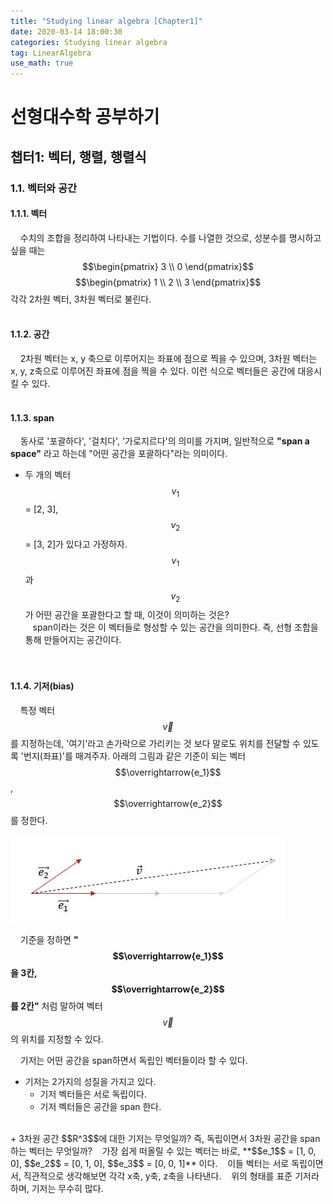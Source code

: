 ```yaml
---
title: "Studying linear algebra [Chapter1]"
date: 2020-03-14 18:00:30
categories: Studying linear algebra
tag: LinearAlgebra
use_math: true
---
```


# 선형대수학 공부하기
## 챕터1: 벡터, 행렬, 행렬식
### 1.1. 벡터와 공간
#### 1.1.1. 벡터<br>
&nbsp;&nbsp;&nbsp;&nbsp;수치의 조합을 정리하여 나타내는 기법이다. 수를 나열한 것으로, 성분수를 명시하고 싶을 때는 $$\begin{pmatrix} 3 \\ 0 \end{pmatrix}$$ $$\begin{pmatrix} 1 \\ 2 \\ 3 \end{pmatrix}$$ 각각 2차원 벡터, 3차원 벡터로 불린다.
<br><br>

#### 1.1.2. 공간<br>
&nbsp;&nbsp;&nbsp;&nbsp;2차원 벡터는 x, y 축으로 이루어지는 좌표에 점으로 찍을 수 있으며, 3차원 벡터는 x, y, z축으로 이루어진 좌표에 점을 찍을 수 있다. 이런 식으로 벡터들은 공간에 대응시킬 수 있다.
<br><br>

#### 1.1.3. span<br>
&nbsp;&nbsp;&nbsp;&nbsp;동사로 '포괄하다', '걸치다', '가로지르다'의 의미를 가지며, 일반적으로 **"span a space"** 라고 하는데 "어떤 공간을 포괄하다"라는 의미이다.<br>  
+ 두 개의 벡터 $$v_1$$ = [2, 3], $$v_2$$ = [3, 2]가 있다고 가정하자. $$v_1$$과 $$v_2$$가 어떤 공간을 포괄한다고 할 때, 이것이 의미하는 것은?  
&nbsp;&nbsp;&nbsp;span이라는 것은 이 벡터들로 형성할 수 있는 공간을 의미한다. 즉, 선형 조합을 통해 만들어지는 공간이다.  
<br><br>

#### 1.1.4. 기저(bias)<br>
&nbsp;&nbsp;&nbsp;&nbsp;특정 벡터 $$\overrightarrow{v}$$를 지정하는데, '여기'라고 손가락으로 가리키는 것 보다 말로도 위치를 전달할 수 있도록 '번지(좌표)'를 매겨주자. 아래의 그림과 같은 기준이 되는 벡터 $$\overrightarrow{e_1}$$, $$\overrightarrow{e_2}$$를 정한다.<br>

<img src="/assets/images/studying/chapter1/3.JPG">
<br>

&nbsp;&nbsp;&nbsp;&nbsp;기준을 정하면 **"$$\overrightarrow{e_1}$$ 을 3칸, $$\overrightarrow{e_2}$$ 를 2칸"** 처럼 말하여 벡터 $$\overrightarrow{v}$$의 위치를 지정할 수 있다.

&nbsp;&nbsp;&nbsp;&nbsp;기저는 어떤 공간을 span하면서 독립인 벡터들이라 할 수 있다.<br>
+ 기저는 2가지의 성질을 가지고 있다.  
  + 기저 벡터들은 서로 독립이다.  
  + 기저 벡터들은 공간을 span 한다.  
<br>
+ 3차원 공간 $$R^3$$에 대한 기저는 무엇일까? 즉, 독립이면서 3차원 공간을 span하는 벡터는 무엇일까?  
&nbsp;&nbsp;&nbsp;가장 쉽게 떠올릴 수 있는 벡터는 바로, **$$e_1$$ = [1, 0, 0], $$e_2$$ = [0, 1, 0], $$e_3$$ = [0, 0, 1]** 이다.  
&nbsp;&nbsp;&nbsp;이들 벡터는 서로 독립이면서, 직관적으로 생각해보면 각각 x축, y축, z축을 나타낸다.  
&nbsp;&nbsp;&nbsp;위의 형태를 표준 기저라 하며, 기저는 무수히 많다.  
